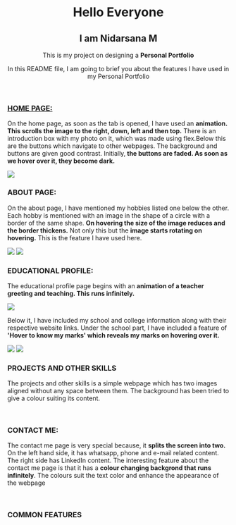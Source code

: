 <h1 align="center"> Hello Everyone </h1>
<h2 align="center"> I am Nidarsana M </h2>
<p align="center"> This is my project on designing a <b>Personal Portfolio</b> </p>
<p align="center"> In this README file, I am going to brief you about the features I have used in my Personal Portfolio </p>
<br>
<h3><u>HOME PAGE:</u></h3>
<p>On the home page, as soon as the tab is opened, I have used an <b>animation. This scrolls the image to the right, down, left and then top.</b> There is an introduction box with my photo on it, which was made using flex.Below this are the buttons which navigate to other webpages. The background and buttons are given good contrast. Initially,<b> the buttons are faded. As soon as we hover over it, they become dark.</b></p>
<img src="HOME.png">
<br>
<h3>ABOUT PAGE:</h3>
<p>On the about page, I have mentioned my hobbies listed one below the other. Each hobby is mentioned with an image in the shape of a circle with a border of the same shape. <b>On hovering the size of the image reduces and the border thickens.</b> Not only this but the <b>image starts rotating on hovering.</b> This is the feature I have used here.</p>
  <img src="ABOUT1.png">
<img src="ABOUT2.png">
<br>
<h3>EDUCATIONAL PROFILE:</h3>
<p>The educational profile page begins with an <b>animation of a teacher greeting and teaching. This runs infinitely.</b></p>
<img src="EDUCATION.png">
<p>Below it, I have included my school and college information along with their respective website links. Under the school part, I have included a feature of <b>'Hover to know my marks' which reveals my marks on hovering over it.</b></p>
<img src="EDUCATION1.png">
<img src="EDUCATION2.png">
<br>
<h3>PROJECTS AND OTHER SKILLS</h3>
<p>The projects and other skills is a simple webpage which has two images aligned without any space between them. The background has been tried to give a colour suiting its content.</p>
<br>
<h3>CONTACT ME:</h3>
<p>The contact me page is very special because, it <b>splits the screen into two.</b> On the left hand side, it has whatsapp, phone and e-mail related content. The right side has LinkedIn content. The interesting feature about the contact me page is that it has a <b>colour changing backgrond that runs infinitely</b>. The colours suit the text color and enhance the appearance of the webpage</p>
<br>
<h3>COMMON FEATURES</h3>
